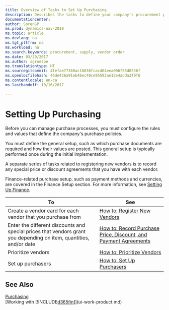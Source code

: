 ```yaml
---
title: Overview of Tasks to Set Up Purchasing
description: Describes the tasks to define your company's procurement policies and set up your purchasing processes.
documentationcenter: 
author: SorenGP
ms.prod: dynamics-nav-2018
ms.topic: article
ms.devlang: na
ms.tgt_pltfrm: na
ms.workload: na
ms.search.keywords: procurement, supply, vendor order
ms.date: 03/29/2017
ms.author: sgroespe
ms.translationtype: HT
ms.sourcegitcommit: 4fefaef7380ac10836fcac404eea006f55d8556f
ms.openlocfilehash: 46de426a91eb46ec40ce95592ae12e4adda3f9f6
ms.contentlocale: en-ca
ms.lasthandoff: 10/16/2017

---
```

# <a name="setting-up-purchasing"></a>Setting Up Purchasing
Before you can manage purchase processes, you must configure the rules and values that define the company's purchase policies.

You must define the general setup, such as which purchase documents are required and how their values are posted. This general setup is typically performed once during the initial implementation.

A separate series of tasks related to registering new vendors is to record any special price or discount agreements that you have with each vendor.

Finance-related purchase setup, such as payment methods and currencies, are covered in the Finance Setup section. For more information, see [Setting Up Finance](finance-setup-finance.md).

| To | See |
| --- | --- |
| Create a vendor card for each vendor that you purchase from|[How to: Register New Vendors](purchasing-how-register-new-vendors.md) |
| Enter the different discounts and special prices that vendors grant you depending on item, quantities, and/or date |[How to: Record Purchase Price, Discount, and Payment Agreements](purchasing-how-record-purchase-price-discount-payment-agreements.md) |
| Prioritize vendors |[How to: Prioritize Vendors](purchasing-how-prioritize-vendors.md) |
| Set up purchasers |[How to: Set Up Purchasers](purchasing-how-setup-purchasers.md) |

## <a name="see-also"></a>See Also
[Purchasing](purchasing-manage-purchasing.md)  
[Working with [!INCLUDE[d365fin](includes/d365fin_md.md)]](ui-work-product.md)

